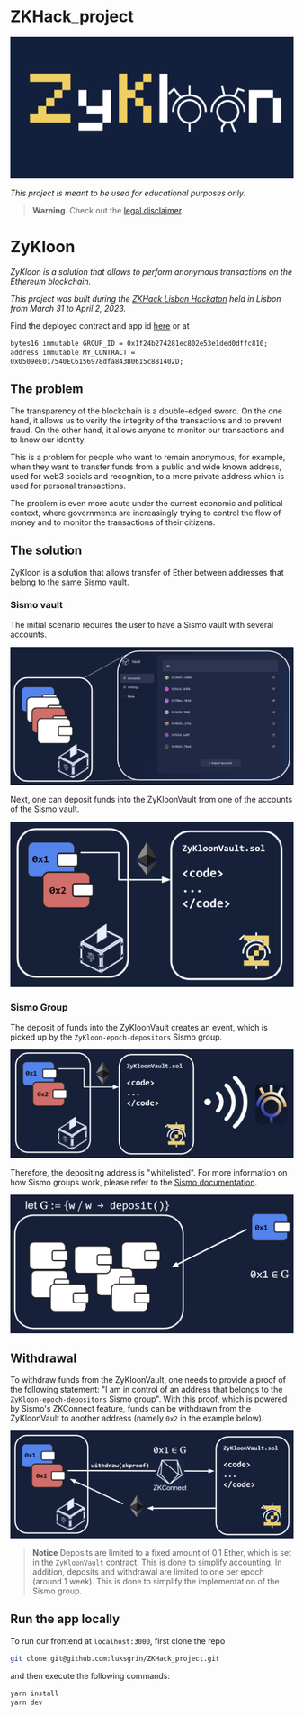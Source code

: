 # ZKHack_project

![ZyKloon](img/zykloon.png)

*This project is meant to be used for educational purposes only.*

> **Warning**.
> Check out the [legal disclaimer](LEGAL_DISCLAIMER.md).

# **ZyKloon**

*ZyKloon is a solution that allows to perform anonymous transactions on the Ethereum blockchain.*

*This project was built during the [ZKHack Lisbon Hackaton](https://www.zklisbon.com/) held in Lisbon from March 31 to April 2, 2023.*

Find the deployed contract and app id [here](https://github.com/luksgrin/ZKHack_project/blob/main/backend/zykloon_contracts/script/defineGroupID.s.sol#L7) or at
```solidity
bytes16 immutable GROUP_ID = 0x1f24b274281ec802e53e1ded0dffc810;
address immutable MY_CONTRACT = 0x0509eE017540EC6156978dfa843B0615c881402D;
```

## **The problem**

The transparency of the blockchain is a double-edged sword. On the one hand, it allows us to verify the integrity of the transactions and to prevent fraud. On the other hand, it allows anyone to monitor our transactions and to know our identity.

This is a problem for people who want to remain anonymous, for example, when they want to transfer funds from a public and wide known address, used for web3 socials and recognition, to a more private address which is used for personal transactions.

The problem is even more acute under the current economic and political context, where governments are increasingly trying to control the flow of money and to monitor the transactions of their citizens.

## **The solution**

ZyKloon is a solution that allows transfer of Ether between addresses that belong to the same Sismo vault. 

### **Sismo vault**

The initial scenario requires the user to have a Sismo vault with several accounts. 

![sismo vault](img/sismovault.png)

Next, one can deposit funds into the ZyKloonVault from one of the accounts of the Sismo vault.

![deposit funds](img/deposit_funds.png)

### **Sismo Group**

The deposit of funds into the ZyKloonVault creates an event, which is picked up by the `ZyKloon-epoch-depositors` Sismo group.

![event emission](img/event_emission.png)

Therefore, the depositing address is "whitelisted". For more information on how Sismo groups work, please refer to the [Sismo documentation](https://docs.sismo.io/sismo-docs/technical-documentation/zk-badge-protocol/groups).

![sismo group](img/sismo_group.png)

## **Withdrawal**

To withdraw funds from the ZyKloonVault, one needs to provide a proof of the following statement: "I am in control of an address that belongs to the `ZyKloon-epoch-depositors` Sismo group". With this proof, which is powered by Sismo's ZKConnect feature, funds can be withdrawn from the ZyKloonVault to another address (namely `0x2` in the example below).

![withdraw funds](img/withdraw_funds.png)

> **Notice**
> Deposits are limited to a fixed amount of 0.1 Ether, which is set in the `ZyKloonVault` contract. This is done to simplify accounting.
> In addition, deposits and withdrawal are limited to one per epoch (around 1 week). This is done to simplify the implementation of the Sismo group.

## **Run the app locally**

To run our frontend at `localhost:3000`, first clone the repo

```bash
git clone git@github.com:luksgrin/ZKHack_project.git
```

and then execute the following commands:

```bash
yarn install
yarn dev
```

